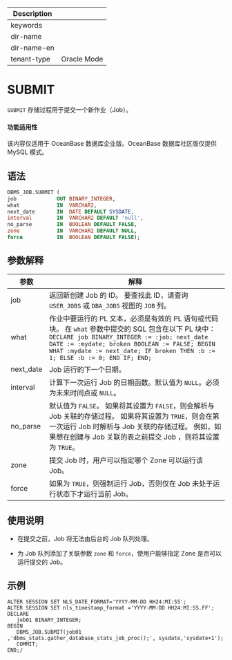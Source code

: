 | Description   |                 |
|---------------|-----------------|
| keywords      |                 |
| dir-name      |                 |
| dir-name-en   |                 |
| tenant-type   | Oracle Mode     |

# SUBMIT

`SUBMIT` 存储过程用于提交一个新作业（Job）。

  <main id="notice" >
    <h4>功能适用性</h4>
    <p>该内容仅适用于 OceanBase 数据库企业版。OceanBase 数据库社区版仅提供 MySQL 模式。</p>
  </main>

## 语法

```sql
DBMS_JOB.SUBMIT ( 
job             OUT BINARY_INTEGER,
what            IN  VARCHAR2,
next_date       IN  DATE DEFAULT SYSDATE,
interval        IN  VARCHAR2 DEFAULT 'null',
no_parse        IN  BOOLEAN DEFAULT FALSE,
zone            IN  VARCHAR2 DEFAULT NULL,
force           IN  BOOLEAN DEFAULT FALSE);
```



## 参数解释



|    参数     |                解释                                     |
|-----------|-----------------------------------------------------------------------------------------------------------------------|
| job       | 返回新创建 Job 的 ID。 要查找此 ID，请查询 `USER_JOBS` 或 `DBA_JOBS` 视图的 `JOB` 列。 |
| what      | 作业中要运行的 PL 文本，必须是有效的 PL 语句或代码块。 在 `what` 参数中提交的 SQL 包含在以下 PL 块中： `DECLARE job BINARY_INTEGER := :job; next_date DATE := :mydate; broken BOOLEAN := FALSE; BEGIN WHAT :mydate := next_date; IF broken THEN :b := 1; ELSE :b := 0; END IF; END;`  |
| next_date | Job 运行的下一个日期。         |
| interval  | 计算下一次运行 Job 的日期函数。默认值为 `NULL`。必须为未来时间点或 `NULL`。   |
| no_parse  | 默认值为 `FALSE`。 如果将其设置为 `FALSE`，则会解析与 Job 关联的存储过程。 如果将其设置为 `TRUE`，则会在第一次运行 Job 时解析与 Job 关联的存储过程。 例如，如果想在创建与 Job 关联的表之前提交 Job ，则将其设置为 `TRUE`。                                                                                                                       |
| zone      | 提交 Job 时，用户可以指定哪个 Zone 可以运行该 Job。        |
| force     | 如果为 `TRUE`，则强制运行 Job，否则仅在 Job 未处于运行状态下才运行当前 Job。      |



## 使用说明

* 在提交之前，Job 将无法由后台的 Job 队列处理。

  

* 为 Job 队列添加了关联参数 `zone` 和 `force`，使用户能够指定 Zone 是否可以运行提交的 Job。


## 示例

```shell
ALTER SESSION SET NLS_DATE_FORMAT='YYYY-MM-DD HH24:MI:SS';
ALTER SESSION SET nls_timestamp_format ='YYYY-MM-DD HH24:MI:SS.FF';
DECLARE
   job01 BINARY_INTEGER;
BEGIN
   DBMS_JOB.SUBMIT(job01 ,'dbms_stats.gather_database_stats_job_proc();', sysdate,'sysdate+1');
   COMMIT;
END;/
```

